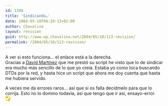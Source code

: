 ```yaml
---
id: 1348
title: 'Sindicando…'
date: 2004-05-10T08:29:13+02:00
author: Chavalina
layout: revision
guid: http://www.wp.chavalina.net/2004/05/10/113-revision/
permalink: /2004/05/10/113-revision/
---
```

A ver si esto funciona… el enlace está a la derecha.  
Gracias a <a href=http://www.dmnet.bitacoras.com>David Martinez</a> que me prest&oacute; su script he visto que lo de sindicar era mucho más sencillo de lo que yo cre&iacute;a. Estaba yo como loca buscando DTDs por la red, y hasta hice un script que ahora me doy cuenta que hasta me hubiera servido. 

A veces me da errores raros… as&iacute; que si os falla dec&iacute;dmelo para que lo corrija. Esto no lo domino todav&iacute;a, as&iacute; que tengo que ir as&iacute;, ensayo-error.  
![](/imagenes/emoticonos/pensativo.gif)
